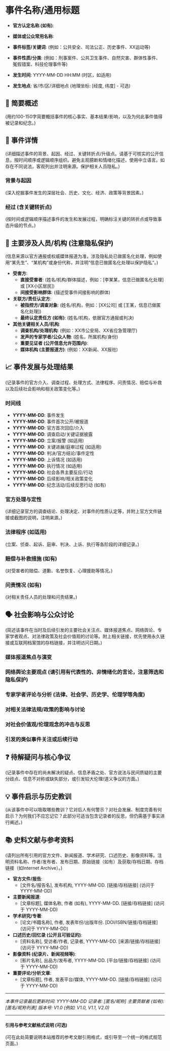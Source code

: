 # **事件名称/通用标题**
- **官方认定名称 (如有)**:
- **媒体或公众常用名称**:
- **事件标签/关键词**: (例如：公共安全、司法公正、历史事件、XX运动等)
- **事件性质/分类**: (例如：刑事案件、公共卫生事件、自然灾害、群体性事件、冤假错案、科技伦理事件等)

- **发生时间**: YYYY-MM-DD HH:MM (时区，如适用)
- **发生地点**: 省/市/区/详细地点 (地理坐标: [经度, 纬度] - 可选)

## 📝 简要概述
(用约100-150字简要概括事件的核心事实、基本结果/影响，以及为何此事件值得被记录和纪念。)

## 📖 事件详情
(详细描述事件的背景、起因、经过、关键转折点/升级点。请基于可核实的公开信息，按时间顺序或逻辑顺序组织。避免主观臆断和情绪化描述，使用中立语言。如存在不同说法，客观列出并注明来源。保护相关人员隐私。)

### 背景与起因
(深入挖掘事件发生的深层社会、历史、文化、经济、政策等背景因素。)

### 经过 (含关键转折点)
(按时间或逻辑顺序描述事件的发生和发展过程，明确标注关键的转折点或导致事态升级的节点。)

## 👥 主要涉及人员/机构 (注意隐私保护)
(信息来源以官方通报或权威媒体报道为准，涉及隐私处已做匿名化处理，例如使用“某先生”、“某机构”或身份代称，并注明“信息已做匿名化处理以保护隐私”。)

* **受害方**:
    * **直接受害者**: (姓名/机构/群体描述，例如：[李某某，信息已做匿名化处理] 或 [XX小区居民])
    * **间接受影响群体**: (描述受事件间接影响的群体)
* **关联方/责任认定方**:
    * **被指控方/调查对象**: (姓名/机构，例如：[XX公司] 或 [王某，信息已做匿名化处理])
    * **最终认定责任方 (如有)**: (姓名/机构，依据官方通报或判决)
* **其他关键相关人员/机构**:
    * **调查机构/处理机构**: (例如：XX市公安局、XX省应急管理厅)
    * **发声的专家学者/公众人物**: (姓名，所属机构/身份)
    * **重要见证者 (公开信息允许范围内)**:
    * **媒体机构 (主要报道方)**: (例如：XX新闻、XX报社)

## 📈 事件发展与处理结果
(记录事件的官方介入、调查过程、处理方式、法律程序、问责情况、赔偿与补救以及后续社会影响和相关政策变化等。)

### 时间线
- **YYYY-MM-DD**: 事件发生
- **YYYY-MM-DD**: 事件首次公开/被报道
- **YYYY-MM-DD**: 官方首次回应/介入
- **YYYY-MM-DD**: 调查启动/关键证据披露
- **YYYY-MM-DD**: 立案/报警 (如适用)
- **YYYY-MM-DD**: 关键进展/庭审过程 (如适用)
- **YYYY-MM-DD**: 判决/官方结论/事件定性
- **YYYY-MM-DD**: 上诉情况 (如适用)
- **YYYY-MM-DD**: 执行情况 (如适用)
- **YYYY-MM-DD**: 社会各界主要反应/行动
- **YYYY-MM-DD**: 后续影响/相关政策变化
- **YYYY-MM-DD**: 纪念活动/后续反思行动 (如有)

### 官方处理与定性
(详细记录官方的调查结论、处理决定、对事件的性质认定等，并附上官方文件链接或截图的说明，注明来源。)

### 法律程序 (如适用)
(立案、侦查、起诉、庭审、判决、上诉、执行等各阶段的详细记录。)

### 赔偿与补救措施 (如有)
(对受害者的赔偿、道歉、名誉恢复、心理援助等情况。)

### 问责情况 (如有)
(对相关责任人员的处理和问责结果。)

## 🗣️ 社会影响与公众讨论
(简述该事件在当时及后续引发的主要社会关注点、媒体报道焦点、网络舆论、专家学者观点、对法律政策及社会价值观的讨论等。附上相关链接，优先使用永久链接或互联网档案馆的存档链接，并注明访问日期。)

### 媒体报道焦点与演变
### 网络舆论主要观点 (请引用有代表性的、非情绪化的言论，注意筛选和隐私保护)
### 专家学者评论与分析 (法律、社会学、历史学、伦理学等角度)
### 对相关法律法规/政策的影响与讨论
### 对社会价值观/伦理观念的冲击与反思
### 引发的类似事件关注或后续行动

## ❓ 待解疑问与核心争议
(记录事件中存在的尚未解决的疑点、信息矛盾之处、官方说法与民间质疑的主要分歧点、信息不对称或缺失部分，或引发较大伦理/道义争议的方面。)

## 💡 事件启示与历史教训
(从该事件中可以吸取哪些教训？它对后人有何警示？对社会发展、制度完善有何启示？为何我们不应忘记它？此部分可适当包含记录者的反思，但仍需基于事实进行阐述。)

## 📚 史料文献与参考资料
(请列出所有引用的官方文件、新闻报道、学术研究、口述历史、影像资料等。注明资料名称、作者/发布者、发布日期、原始链接（如有）及获取/存档日期、存档链接（如Internet Archive）。)
* **官方文件/报告**:
    * [文件名/报告名], 发布机构, YYYY-MM-DD. [链接/存档链接] (访问于 YYYY-MM-DD)
* **主要新闻报道**:
    * [文章标题], 媒体名称, 作者 (如有), YYYY-MM-DD. [链接/存档链接] (访问于 YYYY-MM-DD)
* **学术研究/专著**:
    * [论文/书籍名称], 作者, 发表年份/出版年份. [DOI/ISBN/链接/存档链接] (访问于 YYYY-MM-DD)
* **口述历史/回忆录 (公开且可验证的)**:
    * [资料名称], 受访者/作者, 记录者, YYYY-MM-DD. [来源/链接/存档链接] (访问于 YYYY-MM-DD)
* **影像资料 (纪录片、新闻视频等)**:
    * [影片名称], 出品方/发布者, YYYY-MM-DD. [平台/链接/存档链接] (访问于 YYYY-MM-DD)
* **重要评论/分析文章**:
    * [文章标题], 作者, 发表平台/媒体, YYYY-MM-DD. [链接/存档链接] (访问于 YYYY-MM-DD)

---

*本事件记录最后更新时间: YYYY-MM-DD*
*记录者: [匿名/昵称]*
*主要贡献者 (如有): [匿名/昵称列表]*
*版本号: V1.0 (例如: V1.0, V1.1, V2.0)*

---
#### **引用与参考文献格式说明 (可选)**
(可在此处简要说明本站推荐的参考文献引用格式，或引导至一个统一的格式规范页面。)
